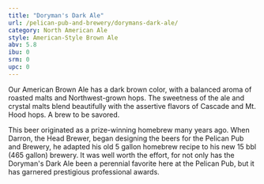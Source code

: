 ```yaml
---
title: "Doryman's Dark Ale"
url: /pelican-pub-and-brewery/dorymans-dark-ale/
category: North American Ale
style: American-Style Brown Ale
abv: 5.8
ibu: 0
srm: 0
upc: 0
---
```

Our American Brown Ale has a dark brown color, with a balanced aroma of roasted malts and Northwest-grown hops. The sweetness of the ale and crystal malts blend beautifully with the assertive flavors of Cascade and Mt. Hood hops. A brew to be savored.

This beer originated as a prize-winning homebrew many years ago. When Darron, the Head Brewer, began designing the beers for the Pelican Pub and Brewery, he adapted his old 5 gallon homebrew recipe to his new 15 bbl (465 gallon) brewery. It was well worth the effort, for not only has the Doryman's Dark Ale been a perennial favorite here at the Pelican Pub, but it has garnered prestigious professional awards.
